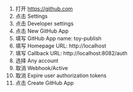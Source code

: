 1. 打开 https://github.com
2. 点击 Settings
3. 点击 Developer settings
4. 点击 New GitHub App
5. 填写 GitHub App name: toy-publish
6. 填写 Homepage URL: http://localhost
7. 填写 Callback URL: http://localhost:8082/auth
8. 选择 Any account
9. 取消 Webhook/Active
10. 取消 Expire user authorization tokens
11. 点击 Create GitHub App

